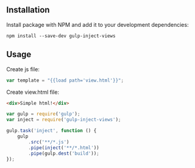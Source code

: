 ## Installation

Install package with NPM and add it to your development dependencies:

`npm install --save-dev gulp-inject-views`

## Usage

Create js file:
```javascript
var template = "{{load path='view.html'}}";
```
Create view.html file:
```html
<div>Simple html!</div>
```

```javascript
var gulp = require('gulp');
var inject = require('gulp-inject-views');

gulp.task('inject', function () {
    gulp
        .src('**/*.js')
        .pipe(inject('**/*.html'))
        .pipe(gulp.dest('build'));
});
```